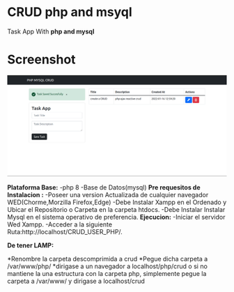 # CRUD php and msyql
Task App With **php and mysql**


# Screenshot
![](screenshot.png)



**Plataforma Base:**
-php 8
-Base de Datos(mysql)
**Pre requesitos de Instalacion :**
-Poseer una version Actualizada de cualquier navegador WED(Chorme,Morzilla Firefox,Edge)
-Debe Instalar Xampp en el Ordenado y Ubicar el Repositorio o Carpeta en la carpeta htdocs.
-Debe Instalar Instalar Mysql en el sistema operativo de preferencia.
**Ejecucion:**
-Iniciar el servidor Wed Xampp.
-Acceder a la siguiente Ruta:http://localhost/CRUD_USER_PHP/.


**De tener LAMP:**

*Renombre la carpeta descomprimida a crud
*Pegue dicha carpeta a /var/www/php/
*dirigase a un navegador a localhost/php/crud   o si no mantiene la una estructura con la carpeta php, simplemente pegue la carpeta a /var/www/ y dirigase a  localhost/crud


